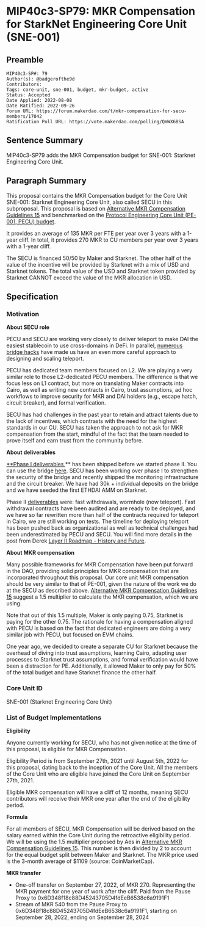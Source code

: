 # MIP40c3-SP79: MKR Compensation for StarkNet Engineering Core Unit (SNE-001)

## Preamble

```
MIP40c3-SP#: 79
Author(s): @badgerofthe9d
Contributors:
Tags: core-unit, sne-001, budget, mkr-budget, active
Status: Accepted
Date Applied: 2022-08-08
Date Ratified: 2022-09-26
Forum URL: https://forum.makerdao.com/t/mkr-compensation-for-secu-members/17042
Ratification Poll URL: https://vote.makerdao.com/polling/QmWX6BSA
```

## Sentence Summary

MIP40c3-SP79 adds the MKR Compensation budget for SNE-001: Starknet Engineering Core Unit.

## Paragraph Summary

This proposal contains the MKR Compensation budget for the Core Unit SNE-001: Starknet Engineering Core Unit, also called SECU in this subproposal. This proposal is based on [Alternative MKR Compensation Guidelines 15](https://forum.makerdao.com/t/mip56-alternative-mkr-compensation-guidelines/9230) and benchmarked on the [Protocol Engineering Core Unit (PE-001, PECU) budget](https://forum.makerdao.com/t/mip40c3-sp68-modify-protocol-engineering-core-unit-budget-pe-001/13797).

It provides an average of 135 MKR per FTE per year over 3 years with a 1-year cliff. In total, it provides 270 MKR to CU members per year over 3 years with a 1-year cliff.

The SECU is financed 50/50 by Maker and Starknet. The other half of the value of the incentive will be provided by Starknet with a mix of USD and Starknet tokens. The total value of the USD and Starknet token provided by Starknet CANNOT exceed the value of the MKR allocation in USD.

## Specification

### Motivation

**About SECU role**

PECU and SECU are working very closely to deliver teleport to make DAI the easiest stablecoin to use cross-domains in DeFi. In parallel, [numerous bridge hacks](https://forum.makerdao.com/t/bridge-hacks-review-and-learnings-for-maker-teleport/17549) have made us have an even more careful approach to designing and scaling teleport. 

PECU has dedicated team members focused on L2. We are playing a very similar role to those L2-dedicated PECU members. The difference is that we focus less on L1 contract, but more on translating Maker contracts into Cairo, as well as writing new contracts in Cairo, trust assumptions, ad hoc workflows to improve security for MKR and DAI holders (e.g., escape hatch, circuit breaker), and formal verification.


SECU has had challenges in the past year to retain and attract talents due to the lack of incentives, which contrasts with the need for the highest standards in our CU. SECU has taken the approach to not ask for MKR compensation from the start, mindful of the fact that the team needed to prove itself and earn trust from the community before.

**About deliverables**

[**Phase I deliverables ](https://github.com/makerdao/mips/blob/master/MIP39/MIP39c2-Subproposals/MIP39c2-SP19.md#proposed-roadmap)** has been shipped before we started phase II. You can use the bridge [here](https://starkgate.starknet.io/).  SECU has been working over phase I to strengthen the security of the bridge and recently shipped the monitoring infrastructure and the circuit breaker. We have had 30k + individual deposits on the bridge and we have seeded the first ETHDAI AMM on Starknet. 

Phase II [deliverables](https://forum.makerdao.com/t/starknet-wormhole-implementation-details/12042) were: fast withdrawals, wormhole (now teleport). Fast withdrawal contracts have been audited and are ready to be deployed, and we have so far rewritten more than half of the contracts required for teleport in Cairo, we are still working on tests. The timeline for deploying teleport has been pushed back as organizational as well as technical challenges had been underestimated by PECU and SECU. You will find more details in the post from Derek [Layer II Roadmap - History and Future](https://forum.makerdao.com/t/layer-2-roadmap-history-and-future/17310/7). 

**About MKR compensation**

Many possible frameworks for MKR Compensation have been put forward in the DAO, providing solid principles for MKR compensation that are incorporated throughout this proposal. Our core unit MKR compensation should be very similar to that of PE-001, given the nature of the work we do at the SECU as described above. [Alternative MKR Compensation Guidelines 15](https://forum.makerdao.com/t/mip56-alternative-mkr-compensation-guidelines/9230) suggest a 1.5 multiplier to calculate the MKR compensation, which we are using.

Note that out of this 1.5 multiple, Maker is only paying 0.75, Starknet is paying for the other 0.75. The rationale for having a compensation aligned with PECU is based on the fact that dedicated engineers are doing a very similar job with PECU, but focused on EVM chains.

One year ago, we decided to create a separate CU for Starknet because the overhead of diving into trust assumptions, learning Cairo, adapting user processes to Starknet trust assumptions, and formal verification would have been a distraction for PE. Additionally, it allowed Maker to only pay for 50% of the total budget and have Starknet finance the other half.


### Core Unit ID

SNE-001 (Starknet Engineering Core Unit)

### List of Budget Implementations

**Eligibility**

Anyone currently working for SECU, who has not given notice at the time of this proposal, is eligible for MKR Compensation.

Eligibility Period is from September 27th, 2021 until August 5th, 2022 for this proposal, dating back to the inception of the Core Unit. All the members of the Core Unit who are eligible have joined the Core Unit on September 27th, 2021.

Eligible MKR compensation will have a cliff of 12 months, meaning SECU contributors will receive their MKR one year after the end of the eligibility period.

**Formula**

For all members of SECU, MKR Compensation will be derived based on the salary earned within the Core Unit during the retroactive eligibility period. We will be using the 1.5 multiplier proposed by Aes in [Alternative MKR Compensation Guidelines 15](https://forum.makerdao.com/t/mip56-alternative-mkr-compensation-guidelines/9230). This number is then divided by 2 to account for the equal budget split between Maker and Starknet. The MKR price used is the 3-month average of $1109 (source: CoinMarketCap).

**MKR transfer**

* One-off transfer on September 27, 2022, of MKR 270. Representing the MKR payment for one year of work after the cliff. Paid from the Pause Proxy to 0x6D348f18c88D45243705D4fdEeB6538c6a9191F1
* Stream of MKR 540 from the Pause Proxy to 0x6D348f18c88D45243705D4fdEeB6538c6a9191F1, starting on September 28, 2022, ending on September 28, 2024

